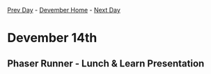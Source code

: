 [Prev Day](../13/README.md) - [Devember Home](../README.md) - [Next Day](../15/README.md)

# Devember 14th

## Phaser Runner - Lunch & Learn Presentation

